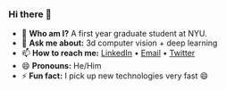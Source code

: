 ### Hi there 👋

- :boy: **Who am I?** A first year graduate student at NYU.
- 💬 **Ask me about:** 3d computer vision + deep learning
- 📫 **How to reach me:** [LinkedIn](https://www.linkedin.com/in/adityamwagh/) • [Email](mailto:adityamwagh@gmail.com) • [Twitter](https://twitter.com/adityamwagh)
- 😄 **Pronouns:** He/Him
- ⚡ **Fun fact:** I pick up new technologies very fast :smile:
